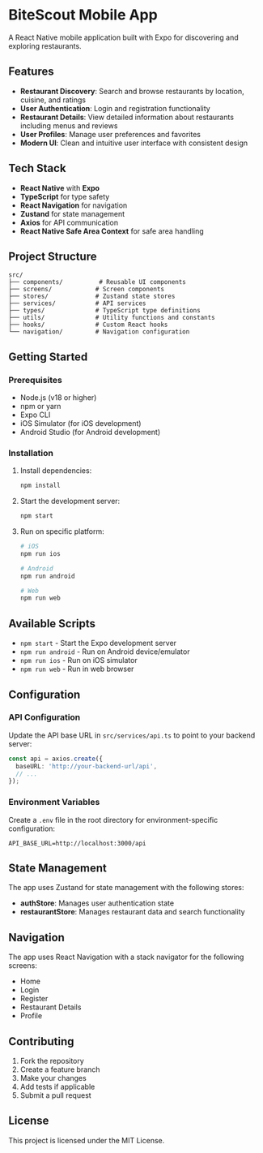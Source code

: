 # BiteScout Mobile App

A React Native mobile application built with Expo for discovering and exploring restaurants.

## Features

- **Restaurant Discovery**: Search and browse restaurants by location, cuisine, and ratings
- **User Authentication**: Login and registration functionality
- **Restaurant Details**: View detailed information about restaurants including menus and reviews
- **User Profiles**: Manage user preferences and favorites
- **Modern UI**: Clean and intuitive user interface with consistent design

## Tech Stack

- **React Native** with **Expo**
- **TypeScript** for type safety
- **React Navigation** for navigation
- **Zustand** for state management
- **Axios** for API communication
- **React Native Safe Area Context** for safe area handling

## Project Structure

```
src/
├── components/          # Reusable UI components
├── screens/            # Screen components
├── stores/             # Zustand state stores
├── services/           # API services
├── types/              # TypeScript type definitions
├── utils/              # Utility functions and constants
├── hooks/              # Custom React hooks
└── navigation/         # Navigation configuration
```

## Getting Started

### Prerequisites

- Node.js (v18 or higher)
- npm or yarn
- Expo CLI
- iOS Simulator (for iOS development)
- Android Studio (for Android development)

### Installation

1. Install dependencies:
   ```bash
   npm install
   ```

2. Start the development server:
   ```bash
   npm start
   ```

3. Run on specific platform:
   ```bash
   # iOS
   npm run ios
   
   # Android
   npm run android
   
   # Web
   npm run web
   ```

## Available Scripts

- `npm start` - Start the Expo development server
- `npm run android` - Run on Android device/emulator
- `npm run ios` - Run on iOS simulator
- `npm run web` - Run in web browser

## Configuration

### API Configuration

Update the API base URL in `src/services/api.ts` to point to your backend server:

```typescript
const api = axios.create({
  baseURL: 'http://your-backend-url/api',
  // ...
});
```

### Environment Variables

Create a `.env` file in the root directory for environment-specific configuration:

```env
API_BASE_URL=http://localhost:3000/api
```

## State Management

The app uses Zustand for state management with the following stores:

- **authStore**: Manages user authentication state
- **restaurantStore**: Manages restaurant data and search functionality

## Navigation

The app uses React Navigation with a stack navigator for the following screens:

- Home
- Login
- Register
- Restaurant Details
- Profile

## Contributing

1. Fork the repository
2. Create a feature branch
3. Make your changes
4. Add tests if applicable
5. Submit a pull request

## License

This project is licensed under the MIT License. 